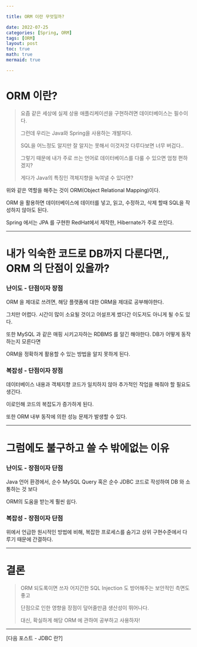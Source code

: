 ```yaml
---

title: ORM 이란 무엇일까?

date: 2022-07-25
categories: [Spring, ORM]
tags: [ORM]
layout: post
toc: true
math: true
mermaid: true

---
```


# ORM 이란?

> 요즘 같은 세상에 실제 상용 애플리케이션을 구현하려면 데이터베이스는 필수이다.
>
> 그런데 우리는 Java와 Spring을 사용하는 개발자다.
>
> SQL을 어느정도 알지만 잘 알지는 못해서 이것저것 다루다보면 너무 버겁다..
>
> 그렇기 때문에 내가 주로 쓰는 언어로 데이터베이스를 다룰 수 있으면 엄청 편하겠지?
>
> 게다가 Java의 특징인 객체지향을 녹여낼 수 있다면?

위와 같은 역할을 해주는 것이 ORM(Object Relational Mapping)이다.

ORM 을 활용하면 데이터베이스에 데이터를 넣고, 읽고, 수정하고, 삭제 할때 SQL을 작성하지 않아도 된다.

Spring 에서는 JPA 를 구현한 RedHat에서 제작한, Hibernate가 주로 쓰인다.

---

# 내가 익숙한 코드로 DB까지 다룬다면,, ORM 의 단점이 있을까?

### 난이도 - 단점이자 장점
ORM 을 제대로 쓰려면, 해당 플랫폼에 대한 ORM을 제대로 공부해야한다.

그치만 어렵다. 시간이 많이 소요될 것이고 어설프게 썼다간 이도저도 아니게 될 수도 있다.

또한 MySQL 과 같은 매핑 시키고자하는 RDBMS 를 알긴 해야한다. DB가 어떻게 동작하는지 모른다면

ORM을 정확하게 활용할 수 있는 방법을 알지 못하게 된다.


### 복잡성 - 단점이자 장점

데이터베이스 내용과 객체지향 코드가 일치하지 않아 추가적인 작업을 해줘야 할 필요도 생긴다.

이로인해 코드의 복잡도가 증가하게 된다.

또한 ORM 내부 동작에 의한 성능 문제가 발생할 수 있다.

---

# 그럼에도 불구하고 쓸 수 밖에없는 이유

### 난이도 - 장점이자 단점
Java 언어 환경에서, 순수 MySQL Query 혹은 순수 JDBC 코드로 작성하여 DB 와 소통하는 것 보다

ORM의 도움을 받는게 훨씬 쉽다.

### 복잡성 - 장점이자 단점
위에서 언급한 원시적인 방법에 비해, 복잡한 프로세스를 숨기고 상위 구현수준에서 다루기 때문에 간결하다.


---

# 결론
> ORM 되도록이면 쓰자 어지간한 SQL Injection 도 방어해주는 보안적인 측면도 좋고
>
> 단점으로 인한 영향을 장점이 덮어줄만큼 생산성이 뛰어나다.
>
> 대신, 확실하게 해당 ORM 에 관하여 공부하고 사용하자!

---

[다음 포스트 - JDBC 란?]
